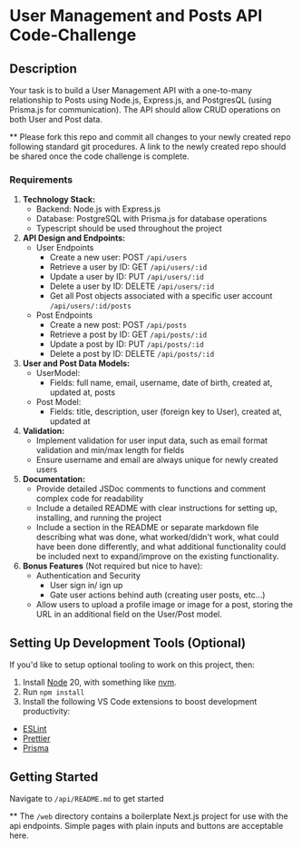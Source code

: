 # User Management and Posts API Code-Challenge

## Description

Your task is to build a User Management API with a one-to-many relationship to Posts using Node.js, Express.js, and PostgresQL (using Prisma.js for communication). The API should allow CRUD operations on both User and Post data.

\*\* Please fork this repo and commit all changes to your newly created repo following standard git procedures. A link to the newly created repo should be shared once the code challenge is complete.

### Requirements

1. **Technology Stack:**
   - Backend: Node.js with Express.js
   - Database: PostgreSQL with Prisma.js for database operations
   - Typescript should be used throughout the project
2. **API Design and Endpoints:**
   - User Endpoints
     - Create a new user: POST `/api/users`
     - Retrieve a user by ID: GET `/api/users/:id`
     - Update a user by ID: PUT `/api/users/:id`
     - Delete a user by ID: DELETE `/api/users/:id`
     - Get all Post objects associated with a specific user account `/api/users/:id/posts`
   - Post Endpoints
     - Create a new post: POST `/api/posts`
     - Retrieve a post by ID: GET `/api/posts/:id`
     - Update a post by ID: PUT `/api/posts/:id`
     - Delete a post by ID: DELETE `/api/posts/:id`
3. **User and Post Data Models:**
   - UserModel:
     - Fields: full name, email, username, date of birth, created at, updated at, posts
   - Post Model:
     - Fields: title, description, user (foreign key to User), created at, updated at
4. **Validation:**
   - Implement validation for user input data, such as email format validation and min/max length for fields
   - Ensure username and email are always unique for newly created users
5. **Documentation:**
   - Provide detailed JSDoc comments to functions and comment complex code for readability
   - Include a detailed README with clear instructions for setting up, installing, and running the project
   - Include a section in the README or separate markdown file describing what was done, what worked/didn't work, what could have been done differently, and what additional functionality could be included next to expand/improve on the existing functionality.
6. **Bonus Features** (Not required but nice to have):
   - Authentication and Security
     - User sign in/ ign up
     - Gate user actions behind auth (creating user posts, etc...)
   - Allow users to upload a profile image or image for a post, storing the URL in an additional field on the User/Post model.

## Setting Up Development Tools (Optional)

If you'd like to setup optional tooling to work on this project, then:

1. Install [Node](https://nodejs.org/en) 20, with something like [nvm](https://github.com/nvm-sh/nvm).
2. Run `npm install`
3. Install the following VS Code extensions to boost development productivity:

- [ESLint](https://marketplace.visualstudio.com/items?itemName=dbaeumer.vscode-eslint)
- [Prettier](https://marketplace.visualstudio.com/items?itemName=esbenp.prettier-vscode)
- [Prisma](https://marketplace.visualstudio.com/items?itemName=Prisma.prisma)

## Getting Started

Navigate to `/api/README.md` to get started

\*\* The `/web` directory contains a boilerplate Next.js project for use with the api endpoints. Simple pages with plain inputs and buttons are acceptable here.

